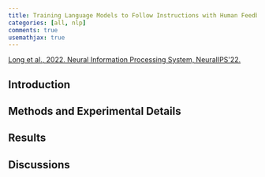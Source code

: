 ```yaml
---
title: Training Language Models to Follow Instructions with Human Feedback
categories: [all, nlp]
comments: true
usemathjax: true
---
```


[Long et al., 2022. Neural Information Processing System, NeuralIPS'22.](https://arxiv.org/abs/2203.02155)

## Introduction

## Methods and Experimental Details

## Results

## Discussions
